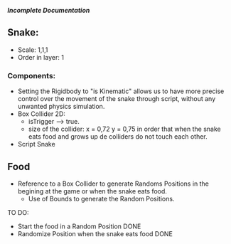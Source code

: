 
 ***Incomplete Documentation***
 ## Snake:

  - Scale: 1,1,1 
  - Order in layer: 1

 ### Components:
- Setting the Rigidbody to "is Kinematic" allows us to have more precise control over the movement of the snake through script, without any unwanted physics simulation.
- Box Collider 2D: 
    - isTrigger --> true.
    - size of the collider: x = 0,72  y = 0,75 in order that when the snake eats food and grows up de colliders do not touch each other.
- Script Snake



## Food
- Reference to a Box Collider to generate Randoms Positions in the begining at the game or when the snake eats food.
    - Use of Bounds to generate the Random Positions.

TO DO:
- Start the food in a Random Position   DONE
- Randomize Position when the snake eats food DONE
